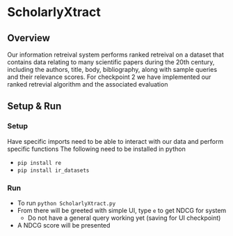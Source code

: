 ﻿# ScholarlyXtract

## Overview
Our information retreival system performs ranked retreival on a dataset that contains data relating to many scientific papers during the 20th century, including the authors, title, body, bibliography, along with sample queries and their relevance scores.
For checkpoint 2 we have implemented our ranked retrevial algorithm and the associated evaluation

## Setup & Run

### Setup
Have specific imports need to be able to interact with our data and perform specific functions
The following need to be installed in python
- `pip install re`
- `pip install ir_datasets`

### Run
- To run `python ScholarlyXtract.py`
- From there will be greeted with simple UI, type `e` to get NDCG for system
     - Do not have a general query working yet (saving for UI checkpoint)
- A NDCG score will be presented
  
